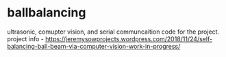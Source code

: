 # ballbalancing
ultrasonic, comupter vision, and serial communcaition code for the project.
project info - https://jeremysowprojects.wordpress.com/2018/11/24/self-balancing-ball-beam-via-computer-vision-work-in-progress/
